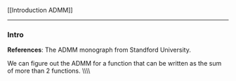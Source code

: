 [[Introduction ADMM]]


---
### **Intro**

**References**: The ADMM monograph from Standford University. 

We can figure out the ADMM for a function that can be written as the sum of more than 2 functions. \\\\\\\
